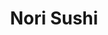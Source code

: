 ---
layout: place
title: Nori Sushi
permalink: /washington/maple-valley/nori-sushi.html
stateAbbr: WA
stateName: Washington
cityName: Maple Valley
seo:
  type: restaurant
  links: null
place_id: ChIJr0bWTUqLkFQRBy_0DrszP-w
photos:
  - name: >-
      places/ChIJr0bWTUqLkFQRBy_0DrszP-w/photos/AeeoHcJZ6CHpeIAHnqUC0fin-vZaUohZn9OR_1us_zfuDiETARyNVn-Ig4rSuZXLphCYZG0d4Yh3WRgZea84XanglXZ25L-j-ICXV69X2JIWAw2OLm8FBrfNyiHKZ7B962XiH-jPHLWjD2hLHX-ViqiDo6jRLS-kwvHNobxpcBuCXrxAxhTqYVvQkmS2eb-cP00rX2vkB7Rb7bVxD-WLlXuz3z-l6RI_ESC__xIl8FfpcAJu2trSwafxED0yvSJYKtCtjN_WqDhT5kuKe6iVYtPUk3Y0BO0Ua7MCXrBqSk_1LXJx8Q
    widthPx: 1199
    heightPx: 1030
    authorAttributions:
      - displayName: Nori Sushi
        uri: https://maps.google.com/maps/contrib/102419763170806886881
        photoUri: >-
          https://lh3.googleusercontent.com/a/ACg8ocLsneRZeGhLmGOrIhgCu3uI4Z3uZqE_Zz-3Ld6820lzVTn_SA=s100-p-k-no-mo
    flagContentUri: >-
      https://www.google.com/local/imagery/report/?cb_client=maps_api_places.places_api&image_key=!1e10!2sAF1QipP1aQ63YV2mo8-kx8fBCG_rqn9OaSlchGtIWMF2&hl=en-US
    googleMapsUri: >-
      https://www.google.com/maps/place//data=!3m4!1e2!3m2!1sAF1QipP1aQ63YV2mo8-kx8fBCG_rqn9OaSlchGtIWMF2!2e10!4m2!3m1!1s0x54908b4a4dd646af:0xec3f33bb0ef42f07
  - name: >-
      places/ChIJr0bWTUqLkFQRBy_0DrszP-w/photos/AeeoHcL9o6Jxe2e4z3xDq3HphpJVVjw1cnS17bfNbjOV02gKGUu8qgPv20L0pnBMuYcnRvtK-3v9jhF5Zb6fNKv-ApKv2qOb_jcDwXtMxAdgv0gAc3edVW4dLLPKgTmI89XHAIDlA5_Ggo_UThEQI9DuB_ahB4AxBshsFNYVsGoYvqGDzQrS5qOjer1DiETWRfSqusPu71loehj-KBt9TkWMsMItA9GhBNUp_yaFX8CJVyhQAi_ZMRKOKXTGlGEMNv-ls4JmaBz0teaTpNAcZVR9hI4_bRa5CBErvMvh4nIS8VYz-A
    widthPx: 1696
    heightPx: 1166
    authorAttributions:
      - displayName: Nori Sushi
        uri: https://maps.google.com/maps/contrib/102419763170806886881
        photoUri: >-
          https://lh3.googleusercontent.com/a/ACg8ocLsneRZeGhLmGOrIhgCu3uI4Z3uZqE_Zz-3Ld6820lzVTn_SA=s100-p-k-no-mo
    flagContentUri: >-
      https://www.google.com/local/imagery/report/?cb_client=maps_api_places.places_api&image_key=!1e10!2sAF1QipOqc08kjGKE43n79LLwTpFZO1TansF6QUN2QV_x&hl=en-US
    googleMapsUri: >-
      https://www.google.com/maps/place//data=!3m4!1e2!3m2!1sAF1QipOqc08kjGKE43n79LLwTpFZO1TansF6QUN2QV_x!2e10!4m2!3m1!1s0x54908b4a4dd646af:0xec3f33bb0ef42f07
  - name: >-
      places/ChIJr0bWTUqLkFQRBy_0DrszP-w/photos/AeeoHcJ6yDUJEjWcoMVfczEex-juFWboSs5QpJ_VnJX5D7O7rYrIZpGMlurxNNdN9iqzR-Z1HPCou5NkN6ZEclrYS6DpRXIAACUUzFDOgCSKPNHbR5-Hh-IcFfGSUgx9JyWtE1mfzOMhj_gR0aQMX73c23BR7q3IpX8pQCtWs1wujcCwNjM81t3rsaNBQLikxgjbtHZyy3uHxNKbxx2wqLK85vRzRFhQSXtbRPQZuvINkgizVxUtDAXH_bgT_pqRCPAZhwd8KsRPne74mGWSSoyMVxkwtaC8v3ObFoMQaKJ9vsCS5w
    widthPx: 4032
    heightPx: 3024
    authorAttributions:
      - displayName: Nori Sushi
        uri: https://maps.google.com/maps/contrib/102419763170806886881
        photoUri: >-
          https://lh3.googleusercontent.com/a/ACg8ocLsneRZeGhLmGOrIhgCu3uI4Z3uZqE_Zz-3Ld6820lzVTn_SA=s100-p-k-no-mo
    flagContentUri: >-
      https://www.google.com/local/imagery/report/?cb_client=maps_api_places.places_api&image_key=!1e10!2sAF1QipP67-RVS5PDPjRJ0d7eVntHHrOK8UOhBsWT3qCQ&hl=en-US
    googleMapsUri: >-
      https://www.google.com/maps/place//data=!3m4!1e2!3m2!1sAF1QipP67-RVS5PDPjRJ0d7eVntHHrOK8UOhBsWT3qCQ!2e10!4m2!3m1!1s0x54908b4a4dd646af:0xec3f33bb0ef42f07
  - name: >-
      places/ChIJr0bWTUqLkFQRBy_0DrszP-w/photos/AeeoHcJT8yy8cTDCexoAPN5Zm4BEeLKLKJNSHNHLk0zAcWjlvg2pK2J6Kj_OocE9AzwkwXsOWiIJj9O1-ddwH4l90Mc8FS2S2hNCgIsIHxxD03j_owNpHcA3jcqGGSSXKMiVaF48BcaJwI0UU71LiROO7UNd_RDjnDcqQBoaQtYkfejYd2tHSslfCf87TD-hDGVWUn1jEI0rSjhvGrEnCYcBWcA0Mhb4KVta6wJiNB1uGmAkPsBoTGtFtGnRcq-9ATit5FMrXvSAbZm4seZ_AW_XuEYOQM1IQGdVjEzEsnvJHZdzFw
    widthPx: 1622
    heightPx: 1284
    authorAttributions:
      - displayName: Nori Sushi
        uri: https://maps.google.com/maps/contrib/102419763170806886881
        photoUri: >-
          https://lh3.googleusercontent.com/a/ACg8ocLsneRZeGhLmGOrIhgCu3uI4Z3uZqE_Zz-3Ld6820lzVTn_SA=s100-p-k-no-mo
    flagContentUri: >-
      https://www.google.com/local/imagery/report/?cb_client=maps_api_places.places_api&image_key=!1e10!2sAF1QipNSBA_mn57lO4EgO35qDoXcG3ZF4FlM9wZnUrTc&hl=en-US
    googleMapsUri: >-
      https://www.google.com/maps/place//data=!3m4!1e2!3m2!1sAF1QipNSBA_mn57lO4EgO35qDoXcG3ZF4FlM9wZnUrTc!2e10!4m2!3m1!1s0x54908b4a4dd646af:0xec3f33bb0ef42f07
  - name: >-
      places/ChIJr0bWTUqLkFQRBy_0DrszP-w/photos/AeeoHcI8_56r_W17E5ofLucr6eCVq_IQWTF5B0SY9q5ImtEjFfoLeB3JYJhbIxfsYbqUwkmo34on6DUr2uNpFE20rTjRZxH1PKQoL7-VR-1cFRgY0fP5rW2oLh_rVE6RYxKdDaAHgb17ooQsuaDE5hUNvP8JvrWuhYrWUJTCZxKOvaEx_AjmLTCeIbQWv1JWDH5TraAORrBHYouJD9VvGpdw_t2F3T4MFj9bCgDg7csQAuk9DyjPYh-G3UcVA6GNgAFDaqd1lpLZQwjQikaK-L1SbRtMOlRSDDlAZX4Ut5zKHwiKjg
    widthPx: 4032
    heightPx: 3024
    authorAttributions:
      - displayName: Nori Sushi
        uri: https://maps.google.com/maps/contrib/102419763170806886881
        photoUri: >-
          https://lh3.googleusercontent.com/a/ACg8ocLsneRZeGhLmGOrIhgCu3uI4Z3uZqE_Zz-3Ld6820lzVTn_SA=s100-p-k-no-mo
    flagContentUri: >-
      https://www.google.com/local/imagery/report/?cb_client=maps_api_places.places_api&image_key=!1e10!2sAF1QipPnbbb0XtrPnh_MnihRKuLdYeKkYHZ-j-iDjIXh&hl=en-US
    googleMapsUri: >-
      https://www.google.com/maps/place//data=!3m4!1e2!3m2!1sAF1QipPnbbb0XtrPnh_MnihRKuLdYeKkYHZ-j-iDjIXh!2e10!4m2!3m1!1s0x54908b4a4dd646af:0xec3f33bb0ef42f07
  - name: >-
      places/ChIJr0bWTUqLkFQRBy_0DrszP-w/photos/AeeoHcLml1c1oWzU9MNKMf4ttoiYngLtVnxK5YGwYtvMsMDAU4Lg0YgDZ5c33hDZgtFnS4aPs3JVX1Xpmaq_Zv_FWCR8y01Vy4ed7Y1H6ZXNq2imXMiOAWFQbtB5MxRGvEtFMYXZUnb7ana_4hr5Uaym2ksGGI70X6dM60rlX4t9tokoBjCjFURJ-qN00g-2aX9DVZgZoKmkio_Oy3eJn5YTtLW3Vf_LoI45-loTLUDpbILHJe5vPFItDLtO58208cu6PgSSepBka58WODDKoiN_hUNsWfAN8JHvCRaewE3MQTFw5Q
    widthPx: 4032
    heightPx: 3024
    authorAttributions:
      - displayName: Nori Sushi
        uri: https://maps.google.com/maps/contrib/102419763170806886881
        photoUri: >-
          https://lh3.googleusercontent.com/a/ACg8ocLsneRZeGhLmGOrIhgCu3uI4Z3uZqE_Zz-3Ld6820lzVTn_SA=s100-p-k-no-mo
    flagContentUri: >-
      https://www.google.com/local/imagery/report/?cb_client=maps_api_places.places_api&image_key=!1e10!2sAF1QipOi711lyAHADowfh_qsE3QSMXru_FjOls4UufoE&hl=en-US
    googleMapsUri: >-
      https://www.google.com/maps/place//data=!3m4!1e2!3m2!1sAF1QipOi711lyAHADowfh_qsE3QSMXru_FjOls4UufoE!2e10!4m2!3m1!1s0x54908b4a4dd646af:0xec3f33bb0ef42f07
  - name: >-
      places/ChIJr0bWTUqLkFQRBy_0DrszP-w/photos/AeeoHcJ8j_8GXRKnUHU-cYzBAuCYhYmKeS__nMavl_9WFiabxUe_gdPYBvSTIzHXSl4-Id5GGKkazB-YN-U3cI3bzexpbAoDoqLxBTJMRvY2BMaT6Z1aycWkoKqkYdNSrYmcsp-McoW7t72gKBS5dOFnmRoFc7GMRgBoEYbziU6_ugtSgLFq2GlqVj3YBsC7i48uSYFD-PofUNflHEITOEuXGy3xDBHZbXsK1_3wydZTqH0caGcS_4oVEpeHQdoTDy7git0oo2_fo_EN8A0OrVGmwjGfMNORsoLYwAlHynPG8TIhWw
    widthPx: 4030
    heightPx: 3022
    authorAttributions:
      - displayName: Nori Sushi
        uri: https://maps.google.com/maps/contrib/102419763170806886881
        photoUri: >-
          https://lh3.googleusercontent.com/a/ACg8ocLsneRZeGhLmGOrIhgCu3uI4Z3uZqE_Zz-3Ld6820lzVTn_SA=s100-p-k-no-mo
    flagContentUri: >-
      https://www.google.com/local/imagery/report/?cb_client=maps_api_places.places_api&image_key=!1e10!2sAF1QipPIm1amMZNKRG6T45IKdPkIZ5HWe2WJJGeEpbmt&hl=en-US
    googleMapsUri: >-
      https://www.google.com/maps/place//data=!3m4!1e2!3m2!1sAF1QipPIm1amMZNKRG6T45IKdPkIZ5HWe2WJJGeEpbmt!2e10!4m2!3m1!1s0x54908b4a4dd646af:0xec3f33bb0ef42f07
  - name: >-
      places/ChIJr0bWTUqLkFQRBy_0DrszP-w/photos/AeeoHcIrIVNu0ASrSwU8QQ65PjBJdL8wVpbRk2EGOI67UljDpgv283vKq0izjy5nkVbGV7SlyvPoOvN57lD85-g6if7SCDFkUqsrfNArloxBKWFLAzUCFLa0IXNjPAhwdvouxH7Hr2WFMd6B_scI-yRsk8120bLwWy__lDhvaAPzUq9PaEFVITTY3lafU5pc_V1l2cqavDNhpSJFTQ-moaIPpf0_z7ifWqWvAksPAvbku6gO45cbJRm-bFlzTYvuv18yKn1X7VYJscCNw24UlOs73k1oXvA4IzxAMLllVA_FhR45xw
    widthPx: 4030
    heightPx: 3022
    authorAttributions:
      - displayName: Nori Sushi
        uri: https://maps.google.com/maps/contrib/102419763170806886881
        photoUri: >-
          https://lh3.googleusercontent.com/a/ACg8ocLsneRZeGhLmGOrIhgCu3uI4Z3uZqE_Zz-3Ld6820lzVTn_SA=s100-p-k-no-mo
    flagContentUri: >-
      https://www.google.com/local/imagery/report/?cb_client=maps_api_places.places_api&image_key=!1e10!2sAF1QipOxwnTY0nJdxl-xzOefpIJdqsy6wY30eDP3nZow&hl=en-US
    googleMapsUri: >-
      https://www.google.com/maps/place//data=!3m4!1e2!3m2!1sAF1QipOxwnTY0nJdxl-xzOefpIJdqsy6wY30eDP3nZow!2e10!4m2!3m1!1s0x54908b4a4dd646af:0xec3f33bb0ef42f07
  - name: >-
      places/ChIJr0bWTUqLkFQRBy_0DrszP-w/photos/AeeoHcJusP2yYjwMNLwkg_YfTCMMJqT_ZMV-Zj7eoAF08GPY90xecKSV9YdshwkuRZJQWV8wIayV9wjgaHU0ZFnVytmnTU_etRfFaUcjmLo56uHVzphllIoZqE8MZNuh8k5R6EAsbYwDM6z1hpw3FycQL8veOp7Xh8_ixiuYGmwvG3RNpaEUTvICshQiyY-O785JTKbmdjSuCenD3CLsZGGLHetHGRR11R2tP1guXtEMitjjsvRMNcQWALszN-bAAIhbK6zfLlx00_-dUzfFJhOVwfvY0ovW94qCga7XqZaOqWkHyw
    widthPx: 4032
    heightPx: 3024
    authorAttributions:
      - displayName: Nori Sushi
        uri: https://maps.google.com/maps/contrib/102419763170806886881
        photoUri: >-
          https://lh3.googleusercontent.com/a/ACg8ocLsneRZeGhLmGOrIhgCu3uI4Z3uZqE_Zz-3Ld6820lzVTn_SA=s100-p-k-no-mo
    flagContentUri: >-
      https://www.google.com/local/imagery/report/?cb_client=maps_api_places.places_api&image_key=!1e10!2sAF1QipOkG-DMu7mfGA13o0MvZ4MlO989WuVLMqFQWhj0&hl=en-US
    googleMapsUri: >-
      https://www.google.com/maps/place//data=!3m4!1e2!3m2!1sAF1QipOkG-DMu7mfGA13o0MvZ4MlO989WuVLMqFQWhj0!2e10!4m2!3m1!1s0x54908b4a4dd646af:0xec3f33bb0ef42f07
  - name: >-
      places/ChIJr0bWTUqLkFQRBy_0DrszP-w/photos/AeeoHcJ_h_N1oyioky-DORCK2q5mXm42xQG1FBaz-0GC5uvatuWV9f7C3ed1ZEBbMc6Z-s2AEbJ_tOnEqDJ9qLSZRVlZIbqUslmHNWhy0EYFLUrAlV9LlxJAARSjsnXGnWRlxX6BAfwPLXoFHy3MazKQoZTdvhGL251tSwobuRot5l7w0hyCjhGIlFX3MPcn8Sk_2xmwNcygSV4N8YeB_Qo2Xddqq-GCu7G5oc2iEWa2ilQe4CYOq95Kn_GgCE6R0_5VR2evx1DGRxCMqXV0__WA9BVMxImeCMZOYGqekpj_Am5FHg
    widthPx: 4800
    heightPx: 3600
    authorAttributions:
      - displayName: Nori Sushi
        uri: https://maps.google.com/maps/contrib/102419763170806886881
        photoUri: >-
          https://lh3.googleusercontent.com/a/ACg8ocLsneRZeGhLmGOrIhgCu3uI4Z3uZqE_Zz-3Ld6820lzVTn_SA=s100-p-k-no-mo
    flagContentUri: >-
      https://www.google.com/local/imagery/report/?cb_client=maps_api_places.places_api&image_key=!1e10!2sAF1QipNLrfnIiKg3P5UEZp9bpWMTKvwMhl_-heT_YiLU&hl=en-US
    googleMapsUri: >-
      https://www.google.com/maps/place//data=!3m4!1e2!3m2!1sAF1QipNLrfnIiKg3P5UEZp9bpWMTKvwMhl_-heT_YiLU!2e10!4m2!3m1!1s0x54908b4a4dd646af:0xec3f33bb0ef42f07
address: 27317 Maple Valley Black Diamond Rd SE a104, Maple Valley, WA 98038, USA
street: 27317 Maple Valley Black Diamond Rd SE a104
city: Maple Valley
state: WA
zip: '98038'
country: USA
neighborhood: null
latitude: '47.356701'
longitude: '-122.020641'
accessibility_options:
  wheelchairAccessibleParking: true
  wheelchairAccessibleEntrance: true
  wheelchairAccessibleSeating: true
business_status: OPERATIONAL
name: Nori Sushi
google_maps_links:
  directionsUri: >-
    https://www.google.com/maps/dir//''/data=!4m7!4m6!1m1!4e2!1m2!1m1!1s0x54908b4a4dd646af:0xec3f33bb0ef42f07!3e0
  placeUri: https://maps.google.com/?cid=17023381994986548999
  writeAReviewUri: >-
    https://www.google.com/maps/place//data=!4m3!3m2!1s0x54908b4a4dd646af:0xec3f33bb0ef42f07!12e1
  reviewsUri: >-
    https://www.google.com/maps/place//data=!4m4!3m3!1s0x54908b4a4dd646af:0xec3f33bb0ef42f07!9m1!1b1
  photosUri: >-
    https://www.google.com/maps/place//data=!4m3!3m2!1s0x54908b4a4dd646af:0xec3f33bb0ef42f07!10e5
primary_type: Japanese Restaurant
opening_hours:
  regular: null
  current: null
secondary_opening_hours:
  regular:
    weekdayDescriptions: null
    type: null
  current:
    weekdayDescriptions: null
    type: null
phone: null
price_level: null
price_range: null
rating: null
rating_count: 0
website: null
description: >-
  Discover Nori Sushi in Maple Valley, WA$$$Nori Sushi in Maple Valley, WA,
  offers a welcoming spot for enjoying authentic Japanese cuisine with a focus
  on fresh, traditional flavors. This casual eatery specializes in high-quality
  sushi and sashimi, drawing in locals seeking a taste of classic dishes
  prepared with care and precision. With its accessible features like
  wheelchair-friendly parking and entrances, it stands out as an inclusive
  choice for diners looking for a relaxed meal. The menu highlights generous
  portions that capture the essence of Japanese dining, making it a go-to for
  anyone exploring sushi restaurants in the area. Whether you're in the mood for
  inventive rolls or simple nigiri, this spot delivers a satisfying experience
  that emphasizes quality ingredients and thoughtful presentation.
generative_summary: >-
  Discover Nori Sushi in Maple Valley, WA$$$Nori Sushi in Maple Valley, WA,
  offers a welcoming spot for enjoying authentic Japanese cuisine with a focus
  on fresh, traditional flavors. This casual eatery specializes in high-quality
  sushi and sashimi, drawing in locals seeking a taste of classic dishes
  prepared with care and precision. With its accessible features like
  wheelchair-friendly parking and entrances, it stands out as an inclusive
  choice for diners looking for a relaxed meal. The menu highlights generous
  portions that capture the essence of Japanese dining, making it a go-to for
  anyone exploring sushi restaurants in the area. Whether you're in the mood for
  inventive rolls or simple nigiri, this spot delivers a satisfying experience
  that emphasizes quality ingredients and thoughtful presentation.
generative_disclosure: Summarized by AI using the Grok-3-Mini model.
reviews: null
review_summary: >-
  What Guests Are Saying About the Experience$$$Folks visiting this Japanese
  spot often rave about the tasty sushi rolls and fresh sashimi that hit the
  spot without breaking the bank. Many highlight the friendly service and
  attentive staff that make every meal feel welcoming and hassle-free. Reviewers
  appreciate the solid portions that leave you feeling full and satisfied, along
  with prices that keep things approachable for a casual night out. Overall,
  it's clear that diners enjoy the reliable flavors and vibe, making it a solid
  pick for anyone hunting for great sushi nearby. While not perfect, the general
  buzz keeps things upbeat, encouraging others to give it a try for a
  straightforward, enjoyable dining experience.
review_disclosure: Summarized by AI using the Grok-3-Mini model.
parking_options: null
payment_options: null
allow_dogs: null
curbside_pickup: null
delivery: null
dine_in: null
good_for_children: null
good_for_groups: null
good_for_sports: null
live_music: null
menu_for_children: null
outdoor_seating: null
reservable: null
restroom: null
serves_beer: null
serves_breakfast: null
serves_brunch: null
serves_cocktails: null
serves_coffee: null
serves_dinner: null
serves_dessert: null
serves_lunch: null
serves_vegetarian_food: null
serves_wine: null
takeout: null
update_category: pro
places_description: null

---
